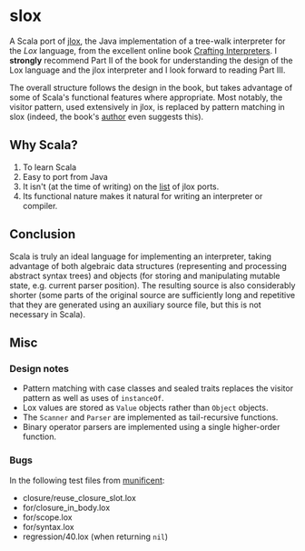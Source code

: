# slox

A Scala port of [jlox](https://github.com/munificent/craftinginterpreters/tree/master/java),
the Java implementation of a tree-walk interpreter for the *Lox* language,
from the excellent online book [Crafting Interpreters](https://craftinginterpreters.com/).
I **strongly** recommend Part II of the book for understanding the design of the Lox language
and the jlox interpreter and I look forward to reading Part III.

The overall structure follows the design in the book,
but takes advantage of some of Scala's functional features where appropriate. Most notably,
the visitor pattern, used extensively in jlox, is replaced by pattern matching in slox
(indeed, the book's [author](https://github.com/munificent) even suggests this).

## Why Scala?

1. To learn Scala
2. Easy to port from Java
3. It isn't (at the time of writing) on the
[list](https://github.com/munificent/craftinginterpreters/wiki/Lox-implementations)
of jlox ports.
4. Its functional nature makes it natural for writing an interpreter or compiler.

## Conclusion

Scala is truly an ideal language for implementing an interpreter, taking advantage of both
algebraic data structures (representing and processing abstract syntax trees) and
objects (for storing and manipulating mutable state, e.g. current parser position).
The resulting source is also considerably shorter (some parts of the original source are
sufficiently long and repetitive that they are generated using an auxiliary source file,
but this is not necessary in Scala).

## Misc

### Design notes

* Pattern matching with case classes and sealed traits replaces the visitor pattern as well as uses of `instanceOf`.
* Lox values are stored as `Value` objects rather than `Object` objects.
* The `Scanner` and `Parser` are implemented as tail-recursive functions.
* Binary operator parsers are implemented using a single higher-order function.

### Bugs

In the following test files from [munificent](https://github.com/munificent/craftinginterpreters/tree/master/test):

* closure/reuse_closure_slot.lox
* for/closure_in_body.lox
* for/scope.lox
* for/syntax.lox
* regression/40.lox (when returning `nil`)
